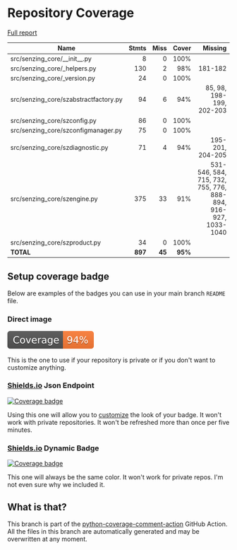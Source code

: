 # Repository Coverage

[Full report](https://htmlpreview.github.io/?https://github.com/senzing-garage/sz-sdk-python-core/blob/python-coverage-comment-action-data/htmlcov/index.html)

| Name                                   |    Stmts |     Miss |   Cover |   Missing |
|--------------------------------------- | -------: | -------: | ------: | --------: |
| src/senzing\_core/\_\_init\_\_.py      |        8 |        0 |    100% |           |
| src/senzing\_core/\_helpers.py         |      130 |        2 |     98% |   181-182 |
| src/senzing\_core/\_version.py         |       24 |        0 |    100% |           |
| src/senzing\_core/szabstractfactory.py |       94 |        6 |     94% |85, 98, 198-199, 202-203 |
| src/senzing\_core/szconfig.py          |       86 |        0 |    100% |           |
| src/senzing\_core/szconfigmanager.py   |       75 |        0 |    100% |           |
| src/senzing\_core/szdiagnostic.py      |       71 |        4 |     94% |195-201, 204-205 |
| src/senzing\_core/szengine.py          |      375 |       33 |     91% |531-546, 584, 715, 732, 755, 776, 888-894, 916-927, 1033-1040 |
| src/senzing\_core/szproduct.py         |       34 |        0 |    100% |           |
|                              **TOTAL** |  **897** |   **45** | **95%** |           |


## Setup coverage badge

Below are examples of the badges you can use in your main branch `README` file.

### Direct image

[![Coverage badge](https://raw.githubusercontent.com/senzing-garage/sz-sdk-python-core/python-coverage-comment-action-data/badge.svg)](https://htmlpreview.github.io/?https://github.com/senzing-garage/sz-sdk-python-core/blob/python-coverage-comment-action-data/htmlcov/index.html)

This is the one to use if your repository is private or if you don't want to customize anything.

### [Shields.io](https://shields.io) Json Endpoint

[![Coverage badge](https://img.shields.io/endpoint?url=https://raw.githubusercontent.com/senzing-garage/sz-sdk-python-core/python-coverage-comment-action-data/endpoint.json)](https://htmlpreview.github.io/?https://github.com/senzing-garage/sz-sdk-python-core/blob/python-coverage-comment-action-data/htmlcov/index.html)

Using this one will allow you to [customize](https://shields.io/endpoint) the look of your badge.
It won't work with private repositories. It won't be refreshed more than once per five minutes.

### [Shields.io](https://shields.io) Dynamic Badge

[![Coverage badge](https://img.shields.io/badge/dynamic/json?color=brightgreen&label=coverage&query=%24.message&url=https%3A%2F%2Fraw.githubusercontent.com%2Fsenzing-garage%2Fsz-sdk-python-core%2Fpython-coverage-comment-action-data%2Fendpoint.json)](https://htmlpreview.github.io/?https://github.com/senzing-garage/sz-sdk-python-core/blob/python-coverage-comment-action-data/htmlcov/index.html)

This one will always be the same color. It won't work for private repos. I'm not even sure why we included it.

## What is that?

This branch is part of the
[python-coverage-comment-action](https://github.com/marketplace/actions/python-coverage-comment)
GitHub Action. All the files in this branch are automatically generated and may be
overwritten at any moment.